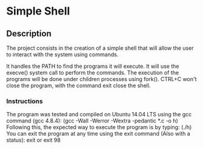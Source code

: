 # Simple Shell
## Description
The project consists in the creation of a simple shell that will allow the user to interact with the system using commands.

It handles the PATH to find the programs it will execute.
It will use the execve() system call to perform the commands.
The execution of the programs will be done under children processes using fork().
CTRL+C won't close the program, with the command exit close the shell.
### Instructions
The program was tested and compiled on Ubuntu 14.04 LTS using the gcc command (gcc 4.8.4): (gcc -Wall -Werror -Wextra -pedantic *.c -o h)
Following this, the expected way to execute the program is by typing:
(./h)
You can exit the program at any time using the exit command (Also with a status):
exit or exit 98
